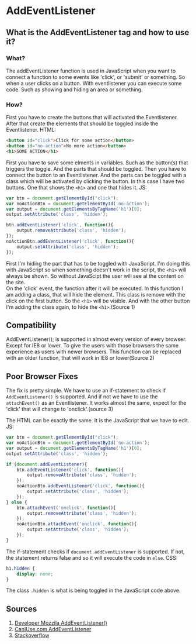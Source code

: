 # AddEventListener

## What is the AddEventListener tag and how to use it?
### What?
The addEventListener function is used in JavaScript when you want to connect
a function to some events like 'click', or 'submit' or something.
So when a user clicks on a button. With eventlistener you can execute some code.
Such as showing and hiding an area or something.

### How?
First you have to create the buttons that will activated the Eventlistener.
After that create the elements that should be toggled inside the Eventlistener.
HTML:
```html
<button id="click">Click for some action</button>
<button id="no-action">No more action</button>
<h1>SOME ACTION</h1>
```
First you have to save some elments in variables. Such as the button(s) that
triggers the toggle. And the parts that should be toggled.
Then you have to connect the button to an Eventlistener. And the parts can be
toggled with a class which will be activated by clicking the button.
In this case I have two buttons. One that shows the `<h1>` and one that hides it.
JS:
```js
var btn = document.getElementById("click");
var noActionBtn = document.getElementById('no-action');
var output = document.getElementsByTagName('h1')[0];
output.setAttribute('class', 'hidden');

btn.addEventListener('click', function(){
	output.removeAttribute('class', 'hidden');
});
noActionBtn.addEventListener('click', function(){
	output.setAttribute('class', 'hidden');
});
```
First I'm hiding the part that has to be toggled with JavaScript. I'm doing
this with JavaScript so when something doesn't work in the script, the `<h1>` will
always be shown. So without JavaScipt the user will see al the content on the site.
<br/>
On the 'click' event, the function after it will be executed.
In this function I am adding a class, that will hide the element. This class is
remove with the click on the first button. So the `<h1>` will be visible. And with
the other button I'm adding the class again, to hide the `<h1>`.(Source 1)

## Compatibility
AddEventListener(); is supported in almost every version of every browser. Except
for IE8 or lower. To give the users with those browsers the same experience as
users with newer browsers. This function can be replaced with an older
function, that will work in IE8 or lower(Source 2)

## Poor Browser Fixes
The fix is pretty simple. We have to use an if-statement to check if
`AddEventListener()` is supported. And if not we have to use the
`attachEvent()` as an Eventlistener. It works almost the same, expect for the 'click' that will change to 'onclick'.(source 3)

The HTML can be exactly the same. It is the JavaScript that we have to edit.
JS:
```js
var btn = document.getElementById("click");
var noActionBtn = document.getElementById('no-action');
var output = document.getElementsByTagName('h1')[0];
output.setAttribute('class', 'hidden');

if (document.addEventListener){
	btn.addEventListener('click', function(){
		output.removeAttribute('class', 'hidden');
	});
	noActionBtn.addEventListener('click', function(){
		output.setAttribute('class', 'hidden');
	});
} else {
	btn.attachEvent('onclick', function(){
		output.removeAttribute('class', 'hidden');
	});
	noActionBtn.attachEvent('onclick', function(){
		output.setAttribute('class', 'hidden');
	});
}
```
The if-statement checks if `document.addEventListener` is supported. If not, the statement returns false and so it will execute the code in `else`.
CSS:
```css
h1.hidden {
	display: none;
}
```
The class `.hidden` is what is being toggled in the JavaScript code above.

## Sources
1. [Developer Mozzila AddEventListener()](https://developer.mozilla.org/en-US/docs/Web/API/EventTarget/addEventListener)
2. [CanIUse.com AddEventListener](http://caniuse.com/#feat=addeventlistener)
3.  [Stackoverflow](https://stackoverflow.com/questions/39272718/how-do-i-detect-document-addeventlistener-support-in-javascript)

